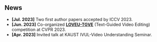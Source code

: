 ## News

- **[Jul. 2023]** Two first author papers accepted by ICCV 2023.
- **[Jun. 2023]** Co-organized [**LOVEU-TGVE**](https://sites.google.com/view/loveucvpr23/track4) (Text-Guided Video Editing) competition at CVPR 2023.
- **[Apr. 2023]** Invited talk at KAUST IVUL-Video Understanding Seminar.
